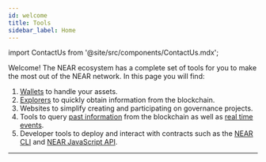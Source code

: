 ```yaml
---
id: welcome
title: Tools
sidebar_label: Home
---
```


import ContactUs from '@site/src/components/ContactUs.mdx';

Welcome! The NEAR ecosystem has a complete set of tools for you to make the most out of the NEAR network.
In this page you will find:

1. [Wallets](https://www.mynearwallet.com/) to handle your assets.
2. [Explorers](explorer.md) to quickly obtain information from the blockchain.
3. Websites to simplify creating and participating on governance projects.
4. Tools to query [past information](indexer4explorer.md) from the blockchain as well as [real time events](events.md).
5. Developer tools to deploy and interact with contracts such as the [NEAR CLI](cli.md) and [NEAR JavaScript API](/tools/near-api-js/quick-reference).


<hr class="subsection" />

<ContactUs />
